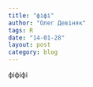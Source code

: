 ```yaml
---
title: "фіфі"
author: "Олег Девіняк"
tags: R
date: "14-01-28"
layout: post
category: blog
--- 
```


фіфіфі
